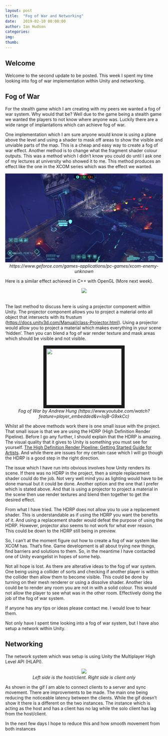 ```yaml
---
layout: post
title:  "Fog of War and Networking"
date:   2019-02-10 00:00:00
author: Ian Hudson
categories: 
img:
thumb:
---
```


## Welcome
Welcome to the second update to be posted. This week I spent my time looking into fog of war implementation within Unity and networking.

<!--more-->

## Fog of War
For the stealth game which I am creating with my peers we wanted a fog of war system. Why would that be? Well due to the game being a stealth game we wanted the players to not know where anyone was. Luckily there are a wide range of implantations which can achieve fog of war.

One implementation which I am sure anyone would know is using a plane above the level and using a shader to mask off areas to show the visible and unviable parts of the map. This is a cheap and easy way to create a fog of war effect. 
Another method is to change what the fragment shader colour outputs. This was a method which I didn’t know you could do until I ask one of my lectures at university who showed it to me. This method produces an effect like the one in the XCOM series which was the effect we wanted. 
<center><img src="/assets/img/updates/10-02-19/xcom_fogOfWar_1.jpg"/><br> <i>https://www.geforce.com/games-applications/pc-games/xcom-enemy-unknown</i></center>

Here is a similar effect achieved in C++ with OpenGL (More next week).
<center><img src="/assets/img/updates/10-02-19/openGL_1.gif.gif"/></center><br>

The last method to discuss here is using a projector component within Unity. The projector component allows you to project a material onto all object that intersects with its frustum (https://docs.unity3d.com/Manual/class-Projector.html). Using a projector would allow you to project a material which makes everything in your scene ‘hidden’. Then you can blend a fog of war render texture and mask areas which should be visible and not visible. 

<center><a href="http://www.youtube.com/watch?feature=player_embedded&v=lojB-G9xkCc" target="_blank"><img src="http://img.youtube.com/vi/lojB-G9xkCc/0.jpg" alt="" width="240" height="180" border="10" /></a> <br> <i>Fog of War by Andrew Hung (https://www.youtube.com/watch?feature=player_embedded&v=lojB-G9xkCc)</i></center>

Whilst all the above methods work there is one small issue with the project. That small issue is that we are using the HDRP (High Definition Render Pipeline). Before I go any further, I should explain that the HDRP is amazing. The visual quality that it gives to Unity is something you must see for yourself. [The High Definition Render Pipeline: Getting Started Guide for Artists](https://blogs.unity3d.com/2018/09/24/the-high-definition-render-pipeline-getting-started-guide-for-artists/). And while there are issues for my certain case which I will go though the HDRP is a good step in the right direction. 

The issue which I have run into obvious involves how Unity renders its scene. If there was no HDRP in the project, then a simple replacement shader could do the job. Not very well mind you as lighting would have to be done manual but it could be done. Another option and the one that I prefer which is stated above. And that is using a projector to project a material in the scene then use render textures and blend then together to get the desired effect.

From what I have tried. The HDRP does not allow you to use a replacement shader. This is understandable as if using the HDRP you want the benefits of it. And using a replacement shader would defeat the purpose of using the HDRP.  However, projector also seems to not work for what ever reason. This could be down to the HDRP still being in preview.

So, I can’t at the moment figure out how to create a fog of war system like XCOM has. That’s fine. Game development is all about trying new things, find barriers and solutions to them. So, in the meantime I have contacted one of Unity evangelist in hopes of some help.

Not all hope is lost. As there are alterative ideas to the fog of war system. One being using a collider of sorts and checking if another player is within the collider then allow them to become visible. This could be done by turning on their mesh renderer or using a dissolve shader. Another idea could be to render any room you are not in with a solid colour. This would not allow the player to see what was in the other room. Effectively doing the job of the fog of war system. 

If anyone has any tips or ideas please contact me. I would love to hear them.

Not only have I spent time looking into a fog of war system, but I have also setup a network within Unity.

## Networking
The network system which was setup is using Unity the Multiplayer High Level API (HLAPI). 	

<center><img src="/assets/img/updates/10-02-19/gif_1.gif"/> <br> <i>Left side is the host/client. Right side is client only</i></center>

As shown in the gif I am able to connect clients to a server and sync movement. There are improvements to be made. The main one being reducing the noticeable latency between the clients. While the gif doesn’t show it there is a different on the two instances. The instance which is acting as the host and has a client has no lag while the solo client has lag from the host/client.

In the next few days I hope to reduce this and how smooth movement from both instances
